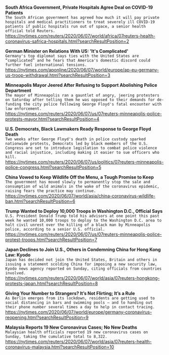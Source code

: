 **South Africa Government, Private Hospitals Agree Deal on COVID-19 Patients**\
`The South African government has agreed how much it will pay private hospitals and medical practitioners to treat severely ill COVID-19 patients if public hospitals run out of space, a senior health official told Reuters.`\
https://nytimes.com/reuters/2020/06/07/world/africa/07reuters-health-coronavirus-safrica-hospitals.html?searchResultPosition=2

**German Minister on Relations With US: 'It's Complicated'**\
`Germany's top diplomat says ties with the United States are “complicated” and he fears that America's domestic discord could further fuel international tensions.`\
https://nytimes.com/aponline/2020/06/07/world/europe/ap-eu-germany-us-troop-withdrawal.html?searchResultPosition=3

**Minneapolis Mayor Jeered After Refusing to Support Abolishing Police Department**\
`The mayor of Minneapolis ran a gauntlet of angry, jeering protesters on Saturday after telling them he was opposed to their demands for de-funding the city police following George Floyd's fatal encounter with law enforcement.`\
https://nytimes.com/reuters/2020/06/07/us/07reuters-minneapolis-police-protests-mayor.html?searchResultPosition=4

**U.S. Democrats, Black Lawmakers Ready Response to George Floyd Death**\
`Two weeks after George Floyd's death in police custody sparked nationwide protests, Democrats led by black members of the U.S. Congress are set to introduce legislation to combat police violence and racial injustice, including making it easier to sue officers who kill.`\
https://nytimes.com/reuters/2020/06/07/us/politics/07reuters-minneapolis-police-congress.html?searchResultPosition=5

**China Vowed to Keep Wildlife Off the Menu, a Tough Promise to Keep**\
`The government has moved slowly to permanently stop the sale and consumption of wild animals in the wake of the coronavirus epidemic, raising fears the practice may continue.`\
https://nytimes.com/2020/06/07/world/asia/china-coronavirus-wildlife-ban.html?searchResultPosition=6

**Trump Wanted to Deploy 10,000 Troops in Washington D.C., Official Says**\
`U.S. President Donald Trump told his advisors at one point this past week he wanted 10,000 troops to deploy to the Washington D.C. area to halt civil unrest over the killing of a black man by Minneapolis police, according to a senior U.S. official.`\
https://nytimes.com/reuters/2020/06/07/us/07reuters-minneapolis-police-protest-troops.html?searchResultPosition=7

**Japan Declines to Join U.S., Others in Condemning China for Hong Kong Law: Kyodo**\
`Japan has decided not join the United States, Britain and others in issuing a statement scolding China for imposing a new security law, Kyodo news agency reported on Sunday, citing officials from countries involved.`\
https://nytimes.com/reuters/2020/06/07/world/asia/07reuters-hongkong-protests-japan.html?searchResultPosition=8

**Giving Your Number to Strangers? It’s Not Flirting; It’s a Rule**\
`As Berlin emerges from its lockdown, residents are getting used to social distancing in bars and swimming pools — and to handing out their phone number several times a day to help in contact tracing.`\
https://nytimes.com/2020/06/07/world/europe/germany-coronavirus-reopening.html?searchResultPosition=9

**Malaysia Reports 19 New Coronavirus Cases; No New Deaths**\
`Malaysian health officials reported 19 new coronavirus cases on Sunday, taking the cumulative total to 8,322.`\
https://nytimes.com/reuters/2020/06/07/world/asia/07reuters-health-coronavirus-malaysia.html?searchResultPosition=10

